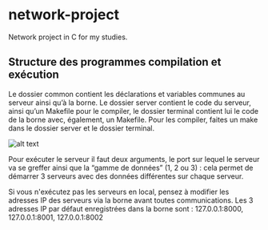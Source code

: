 # network-project
Network project in C for my studies.

## Structure des programmes compilation et exécution

Le dossier common contient les déclarations et variables communes au serveur ainsi qu’à la
borne. Le dossier server contient le code du serveur, ainsi qu’un Makefile pour le compiler,
le dossier terminal contient lui le code de la borne avec, également, un Makefile.
Pour les compiler, faites un make dans le dossier server et le dossier terminal.

![alt text](https://image.noelshack.com/fichiers/2018/14/2/1522749487-image2.png)

Pour exécuter le serveur il faut deux arguments, le port sur lequel le serveur va se greffer
ainsi que la “gamme de données” (1, 2 ou 3) : cela permet de démarrer 3 serveurs avec des
données différentes sur chaque serveur.

Si vous n'exécutez pas les serveurs en local, pensez à modifier les adresses IP des
serveurs via la borne avant toutes communications.
Les 3 adresses IP par défaut enregistrées dans la borne sont :
127.0.0.1:8000, 127.0.0.1:8001, 127.0.0.1:8002
